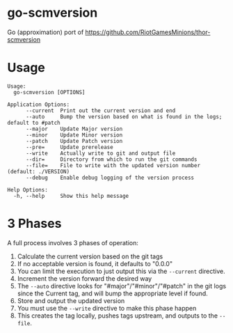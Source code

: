 # go-scmversion
Go (approximation) port of https://github.com/RiotGamesMinions/thor-scmversion

# Usage
```
Usage:
  go-scmversion [OPTIONS]

Application Options:
      --current  Print out the current version and end
      --auto     Bump the version based on what is found in the logs; default to #patch
      --major    Update Major version
      --minor    Update Minor version
      --patch    Update Patch version
      --pre=     Update prerelease
      --write    Actually write to git and output file
      --dir=     Directory from which to run the git commands
      --file=    File to write with the updated version number (default: ./VERSION)
      --debug    Enable debug logging of the version process

Help Options:
  -h, --help     Show this help message
```

# 3 Phases
A full process involves 3 phases of operation:
1. Calculate the current version based on the git tags
  1. If no acceptable version is found, it defaults to "0.0.0"
  2. You can limit the execution to just output this via the `--current` directive.
2. Increment the version forward the desired way
  1. The `--auto` directive looks for "#major"/"#minor"/"#patch" in the git logs since the Current tag, and will bump the appropriate level if found.
3. Store and output the updated version
  1. You must use the `--write` directive to make this phase happen
  2. This creates the tag locally, pushes tags upstream, and outputs to the `--file`.
